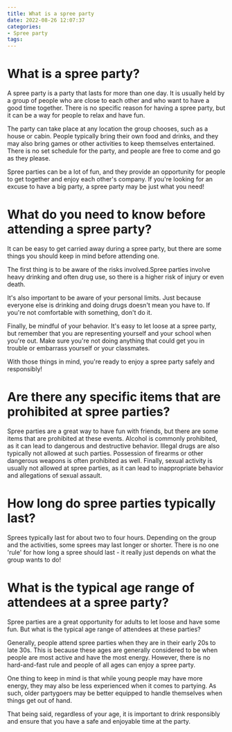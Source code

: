 ```yaml
---
title: What is a spree party 
date: 2022-08-26 12:07:37
categories:
- Spree party
tags:
---
```



#  What is a spree party? 

A spree party is a party that lasts for more than one day. It is usually held by a group of people who are close to each other and who want to have a good time together. There is no specific reason for having a spree party, but it can be a way for people to relax and have fun.

The party can take place at any location the group chooses, such as a house or cabin. People typically bring their own food and drinks, and they may also bring games or other activities to keep themselves entertained. There is no set schedule for the party, and people are free to come and go as they please.

Spree parties can be a lot of fun, and they provide an opportunity for people to get together and enjoy each other's company. If you're looking for an excuse to have a big party, a spree party may be just what you need!

#  What do you need to know before attending a spree party? 

It can be easy to get carried away during a spree party, but there are some things you should keep in mind before attending one. 

The first thing is to be aware of the risks involved.Spree parties involve heavy drinking and often drug use, so there is a higher risk of injury or even death. 

It's also important to be aware of your personal limits. Just because everyone else is drinking and doing drugs doesn't mean you have to. If you're not comfortable with something, don't do it. 

Finally, be mindful of your behavior. It's easy to let loose at a spree party, but remember that you are representing yourself and your school when you're out. Make sure you're not doing anything that could get you in trouble or embarrass yourself or your classmates. 

With those things in mind, you're ready to enjoy a spree party safely and responsibly!

#  Are there any specific items that are prohibited at spree parties? 

Spree parties are a great way to have fun with friends, but there are some items that are prohibited at these events. Alcohol is commonly prohibited, as it can lead to dangerous and destructive behavior. Illegal drugs are also typically not allowed at such parties. Possession of firearms or other dangerous weapons is often prohibited as well. Finally, sexual activity is usually not allowed at spree parties, as it can lead to inappropriate behavior and allegations of sexual assault.

#  How long do spree parties typically last? 

Sprees typically last for about two to four hours. Depending on the group and the activities, some sprees may last longer or shorter. There is no one 'rule' for how long a spree should last - it really just depends on what the group wants to do!

#  What is the typical age range of attendees at a spree party?

Spree parties are a great opportunity for adults to let loose and have some fun. But what is the typical age range of attendees at these parties?

Generally, people attend spree parties when they are in their early 20s to late 30s. This is because these ages are generally considered to be when people are most active and have the most energy. However, there is no hard-and-fast rule and people of all ages can enjoy a spree party.

One thing to keep in mind is that while young people may have more energy, they may also be less experienced when it comes to partying. As such, older partygoers may be better equipped to handle themselves when things get out of hand.

That being said, regardless of your age, it is important to drink responsibly and ensure that you have a safe and enjoyable time at the party.